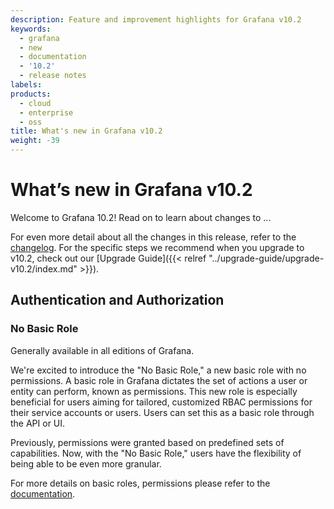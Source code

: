 ```yaml
---
description: Feature and improvement highlights for Grafana v10.2
keywords:
  - grafana
  - new
  - documentation
  - '10.2'
  - release notes
labels:
products:
  - cloud
  - enterprise
  - oss
title: What's new in Grafana v10.2
weight: -39
---
```


# What’s new in Grafana v10.2

Welcome to Grafana 10.2! Read on to learn about changes to ...

For even more detail about all the changes in this release, refer to the [changelog](https://github.com/grafana/grafana/blob/master/CHANGELOG.md). For the specific steps we recommend when you upgrade to v10.2, check out our [Upgrade Guide]({{< relref "../upgrade-guide/upgrade-v10.2/index.md" >}}).

<!-- Template below

> Add on-prem only features here. Features documented in the Cloud What's new will be copied from those release notes.

## Feature
<!-- Name of contributor -->
<!-- _[Generally available | Available in private/public preview | Experimental] in Grafana [Open Source, Enterprise]_
Description. Include an overview of the feature and problem it solves, and where to learn more (like a link to the docs).
{{% admonition type="note" %}}
You must use relative references when linking to docs within the Grafana repo. Please do not use absolute URLs. For more information about relrefs, refer to [Links and references](/docs/writers-toolkit/writing-guide/references/).
{{% /admonition %}}
-->
<!-- Add an image, GIF or video  as below

{{< figure src="/media/docs/grafana/dashboards/WidgetVizSplit.png" max-width="750px" caption="DESCRIPTIVE CAPTION" >}}

Learn how to upload images here: https://grafana.com/docs/writers-toolkit/write/image-guidelines/#where-to-store-media-assets
-->

## Authentication and Authorization

### No Basic Role
Generally available in all editions of Grafana.

We're excited to introduce the "No Basic Role," a new basic role with no permissions. A basic role in Grafana dictates the set of actions a user or entity can perform, known as permissions. This new role is especially beneficial for users aiming for tailored, customized RBAC permissions for their service accounts or users. Users can set this as a basic role through the API or UI.

Previously, permissions were granted based on predefined sets of capabilities. Now, with the "No Basic Role," users have the flexibility of being able to be even more granular.

For more details on basic roles, permissions please refer to the [documentation](https://grafana.com/docs/grafana/latest/administration/roles-and-permissions/#organization-roles).